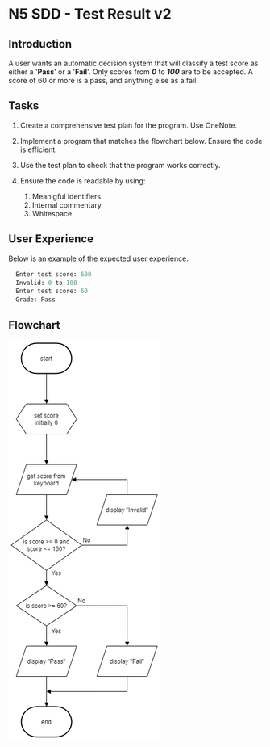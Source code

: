 # N5 SDD - Test Result v2

## Introduction

A user wants an automatic decision system that will classify a test score as either a '__Pass__' or a '__Fail__'.  Only scores from ___0___ to ___100___ are to be accepted.  A score of 60 or more is a pass, and anything else as a fail.

## Tasks

1. Create a comprehensive test plan for the program.  Use OneNote.

2. Implement a program that matches the flowchart below. Ensure the code is efficient.

3. Use the test plan to check that the program works correctly.

4. Ensure the code is readable by using:

   1. Meanigful identifiers.
   2. Internal commentary.
   3. Whitespace.

## User Experience

Below is an example of the expected user experience.

```Python
  Enter test score: 600 
  Invalid: 0 to 100
  Enter test score: 60   
  Grade: Pass  
```

## Flowchart
![Flowchart](assets/TestResult-Valid.png)